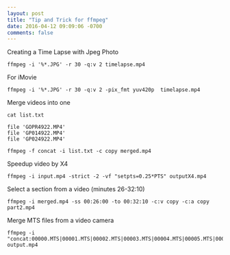 ```yaml
---
layout: post
title: "Tip and Trick for ffmpeg"
date: 2016-04-12 09:09:06 -0700
comments: false
---
```

Creating a Time Lapse with Jpeg Photo

```
ffmpeg -i '%*.JPG' -r 30 -q:v 2 timelapse.mp4
```

For iMovie

```
ffmpeg -i '%*.JPG' -r 30 -q:v 2 -pix_fmt yuv420p  timelapse.mp4
```

Merge videos into one

```
cat list.txt

file 'GOPR4922.MP4'
file 'GP014922.MP4'
file 'GP024922.MP4'

ffmpeg -f concat -i list.txt -c copy merged.mp4
```

Speedup video by X4

```
ffmpeg -i input.mp4 -strict -2 -vf "setpts=0.25*PTS" outputX4.mp4
```

Select a section from a video (minutes 26-32:10)

```
ffmpeg -i merged.mp4 -ss 00:26:00 -to 00:32:10 -c:v copy -c:a copy part2.mp4
```

Merge MTS files from a video camera 
```
ffmpeg -i "concat:00000.MTS|00001.MTS|00002.MTS|00003.MTS|00004.MTS|00005.MTS|00006.MTS" output.mp4
```

